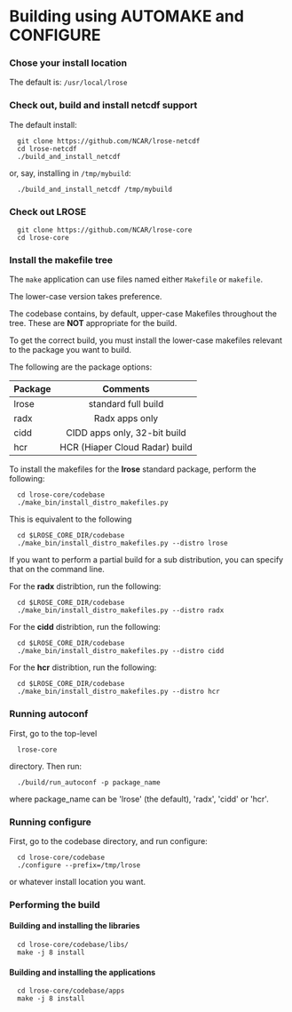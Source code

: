 # Building using AUTOMAKE and CONFIGURE

### Chose your install location

The default is: `/usr/local/lrose`

### Check out, build and install netcdf support

The default install:

```
  git clone https://github.com/NCAR/lrose-netcdf
  cd lrose-netcdf
  ./build_and_install_netcdf
```

or, say, installing in `/tmp/mybuild`:

```
  ./build_and_install_netcdf /tmp/mybuild
```
### Check out LROSE

```
  git clone https://github.com/NCAR/lrose-core
  cd lrose-core
```

### Install the makefile tree

The `make` application can use files named either `Makefile` or `makefile`.

The lower-case version takes preference.

The codebase contains, by default, upper-case Makefiles throughout the tree. These are **NOT** appropriate for the build.

To get the correct build, you must install the lower-case makefiles relevant to the package you want to build.

The following are the package options:

| Package       | Comments      |
| ------------- |:-------------:|
| lrose         | standard full build    |
| radx          | Radx apps only |
| cidd          | CIDD apps only, 32-bit build |
| hcr           | HCR (Hiaper Cloud Radar) build |

To install the makefiles for the **lrose** standard package, perform the following:

```
  cd lrose-core/codebase
  ./make_bin/install_distro_makefiles.py
```
This is equivalent to the following

```
  cd $LROSE_CORE_DIR/codebase
  ./make_bin/install_distro_makefiles.py --distro lrose
```

If you want to perform a partial build for a sub distribution, you can specify that on the command line.

For the **radx** distribtion, run the following:

```
  cd $LROSE_CORE_DIR/codebase
  ./make_bin/install_distro_makefiles.py --distro radx
```

For the **cidd** distribtion, run the following:

```
  cd $LROSE_CORE_DIR/codebase
  ./make_bin/install_distro_makefiles.py --distro cidd
```

For the **hcr** distribtion, run the following:

```
  cd $LROSE_CORE_DIR/codebase
  ./make_bin/install_distro_makefiles.py --distro hcr
```

### Running autoconf

First, go to the top-level

```
  lrose-core
```

directory. Then run:

```
  ./build/run_autoconf -p package_name
```

where package_name can be 'lrose' (the default), 'radx', 'cidd' or 'hcr'.

### Running configure

First, go to the codebase directory, and run configure:

```
  cd lrose-core/codebase
  ./configure --prefix=/tmp/lrose
```

or whatever install location you want.

### Performing the build

#### Building and installing the libraries

```
  cd lrose-core/codebase/libs/
  make -j 8 install
```

#### Building and installing the applications

```
  cd lrose-core/codebase/apps
  make -j 8 install
```


